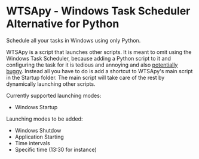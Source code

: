 # WTSApy - Windows Task Scheduler Alternative for Python

Schedule all your tasks in Windows using only Python.

WTSApy is a script that launches other scripts. It is meant to omit using the Windows Task Scheduler, because adding a Python script to it and configuring the task for it is tedious and annoying and also [potentially buggy](https://answers.microsoft.com/en-us/windows/forum/all/task-scheduler-cannot-run-files-at-system-startup/6a8617bc-be73-4719-9cf3-9c17e1cb295b). Instead all you have to do is add a shortcut to WTSApy's main script in the Startup folder. The main script will take care of the rest by dynamically launching other scripts.

Currently supported launching modes: 
- Windows Startup

Launching modes to be added: 
- Windows Shutdow
- Application Starting
- Time intervals
- Specific time (13:30 for instance)

